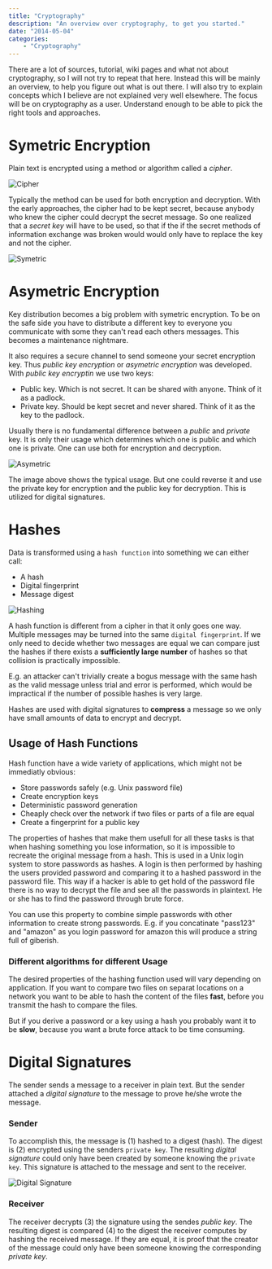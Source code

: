 ```yaml
---
title: "Cryptography"
description: "An overview over cryptography, to get you started."
date: "2014-05-04"
categories: 
    - "Cryptography"
---
```


There are a lot of sources, tutorial, wiki pages and what not about cryptography, so I will not try to repeat that here. Instead this will be mainly an overview, to help you figure out what is out there. I will also try to explain concepts which I believe are not explained very well elsewhere. The focus will be on cryptography as a user. Understand enough to be able to pick the right tools and approaches.

# Symetric Encryption

Plain text is encrypted using a method or algorithm called a *cipher*.

![Cipher](/images/articles/crypto/cipher.svg)

Typically the method can be used for both encryption and decryption. With the early approaches, the cipher had to be kept secret, because anybody who knew the cipher could decrypt the secret message. So one realized that a *secret key* will have to be used, so that if the if the secret methods of information exchange was broken would would only have to replace the key and not the cipher.

![Symetric](/images/articles/crypto/symetricencryption.svg)

# Asymetric Encryption

Key distribution becomes a big problem with symetric encryption. To be on the safe side you have to distribute a different key to everyone you communicate with some they can't read each others messages. This becomes a maintenance nightmare.

It also requires a secure channel to send someone your secret encryption key. Thus *public key encryption* or *asymetric encryption* was developed. With *public key encryptin* we use two keys:

* Public key. Which is not secret. It can be shared with anyone. Think of it as a padlock.
* Private key. Should be kept secret and never shared. Think of it as the key to the padlock.

Usually there is no fundamental difference between a *public* and *private* key. It is only their usage which determines which one is public and which one is private. One can use both for encryption  and decryption.

![Asymetric](/images/articles/crypto/asymetricencryption.svg)

The image above shows the typical usage. But one could reverse it and use the private key for encryption and the public key for decryption. This is utilized for digital signatures.

# Hashes

Data is transformed using a `hash function` into something we can either call:

* A hash
* Digital fingerprint
* Message digest

![Hashing](/images/articles/crypto/hashfunc.svg)

A hash function is different from a cipher in that it only goes one way. Multiple messages may be turned into the same `digital fingerprint`. If we only need to decide whether two messages are equal we can compare just the hashes if there exists a **sufficiently large number** of hashes so that collision is practically impossible.

E.g. an attacker can't trivially create a bogus message with the same hash as the valid message unless trial and error is performed, which would be impractical if the number of possible hashes is very large.

Hashes are used with digital signatures to **compress** a message so we only have small amounts of data to encrypt and decrypt.

## Usage of Hash Functions

Hash function have a wide variety of applications, which might not be immediatly obvious:

* Store passwords safely (e.g. Unix password file)
* Create encryption keys
* Deterministic password generation
* Cheaply check over the network if two files or parts of a file are equal
* Create a fingerprint for a public key

The properties of hashes that make them usefull for all these tasks is that when hashing something you lose information, so it is impossible to recreate the original message from a hash. This is used in a Unix login system to store passwords as hashes. A login is then performed by hashing the users provided password and comparing it to a hashed password in the password file. This way if a hacker is able to get hold of the password file there is no way to decrypt the file and see all the passwords in plaintext. He or she has to find the password through brute force.

You can use this property to combine simple passwords with other information to create strong passwords. E.g. if you concatinate "pass123" and "amazon" as you login password for amazon this will produce a string full of giberish. 

### Different algorithms for different Usage

The desired properties of the hashing function used will vary depending on application. If you want to compare two files on separat locations on a network you want to be able to hash the content of the files **fast**, before you transmit the hash to compare the files.

But if you derive a password or a key using a hash you probably want it to be **slow**, because you want a brute force attack to be time consuming.


# Digital Signatures

The sender sends a message to a receiver in plain text. But the sender attached a *digital signature* to the message to prove he/she wrote the message.

### Sender
To accomplish this, the message is (1) hashed to a digest (hash). The digest is (2) encrypted using the senders `private key`. The resulting *digital signature* could only have been created by someone knowing the `private key`. This signature is attached to the message and sent to the receiver. 

![Digital Signature](/images/articles/crypto/digitalsigning.svg)

### Receiver
The receiver decrypts (3) the signature using the sendes *public key*. The resulting digest is compared (4) to the digest the receiver computes by hashing the received message. If they are equal, it is proof that the creator of the message could only have been someone knowing the corresponding *private key*.
